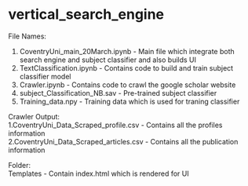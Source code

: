 # vertical_search_engine

File Names:   
1. CoventryUni_main_20March.ipynb - Main file which integrate both search engine and subject classifier and also builds UI
2. TextClassification.ipynb - Contains code to build and train subject classifier model
3. Crawler.ipynb - Contains code to crawl the google scholar website   
4. subject_Classification_NB.sav - Pre-trained subject classifier   
5. Training_data.npy - Training data which is used for traning classifier   

Crawler Output:   
1.CoventryUni_Data_Scraped_profile.csv  - Contains all the profiles information   
2.CoventryUni_Data_Scraped_articles.csv - Contains all the publication information   
 
Folder:   
Templates - Contain index.html which is rendered for UI
 
